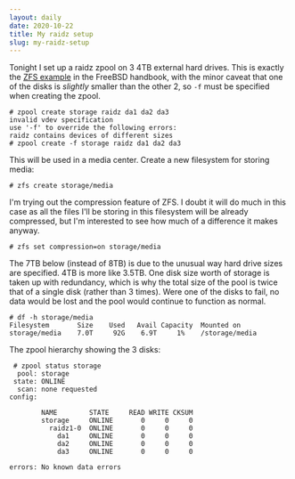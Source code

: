 ```yaml
---
layout: daily
date: 2020-10-22
title: My raidz setup
slug: my-raidz-setup
---
```


Tonight I set up a raidz zpool on 3 4TB external hard drives.
This is exactly the [ZFS example](https://www.freebsd.org/doc/handbook/zfs-quickstart.html)
in the FreeBSD handbook, with the minor caveat that one of the disks is _slightly_ smaller
than the other 2, so `-f` must be specified when creating the zpool.

```
# zpool create storage raidz da1 da2 da3
invalid vdev specification
use '-f' to override the following errors:
raidz contains devices of different sizes
# zpool create -f storage raidz da1 da2 da3
```

This will be used in a media center. Create a new filesystem for storing media:
```
# zfs create storage/media
```

I'm trying out the compression feature of ZFS. I doubt it will do much in this case as
all the files I'll be storing in this filesystem will be already compressed, but I'm
interested to see how much of a difference it makes anyway.
```
# zfs set compression=on storage/media
```

The 7TB below (instead of 8TB) is due to the unusual way hard drive sizes are specified.
4TB is more like 3.5TB. One disk size worth of storage is taken up with redundancy, which
is why the total size of the pool is twice that of a single disk (rather than 3 times).
Were one of the disks to fail, no data would be lost and the pool would continue to function
as normal.
```
# df -h storage/media
Filesystem       Size    Used   Avail Capacity  Mounted on
storage/media    7.0T     92G    6.9T     1%    /storage/media
```

The zpool hierarchy showing the 3 disks:
```
 # zpool status storage
  pool: storage
 state: ONLINE
  scan: none requested
config:

        NAME        STATE     READ WRITE CKSUM
        storage     ONLINE       0     0     0
          raidz1-0  ONLINE       0     0     0
            da1     ONLINE       0     0     0
            da2     ONLINE       0     0     0
            da3     ONLINE       0     0     0

errors: No known data errors
```
